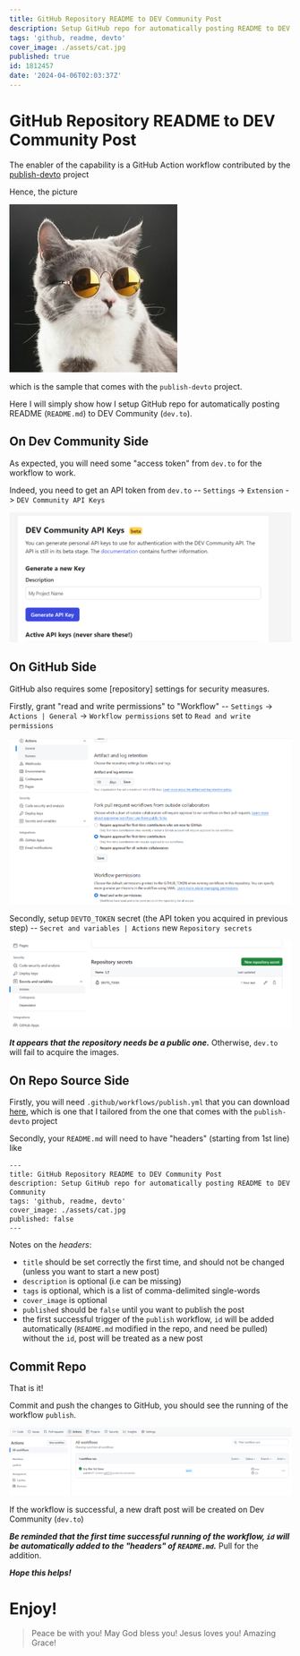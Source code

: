 ```yaml
---
title: GitHub Repository README to DEV Community Post
description: Setup GitHub repo for automatically posting README to DEV Community
tags: 'github, readme, devto'
cover_image: ./assets/cat.jpg
published: true
id: 1812457
date: '2024-04-06T02:03:37Z'
---
```



# GitHub Repository README to DEV Community  Post


The enabler of the capability is a GitHub Action workflow contributed by the [publish-devto](https://github.com/sinedied/publish-devto) project

Hence, the picture

![cat.jpg](./assets/cat.jpg)

which is the sample that comes with the `publish-devto` project. 

Here I will simply show how I setup GitHub repo for automatically posting README (`README.md`) to DEV Community (`dev.to`).

## On Dev Community Side

As expected, you will need some "access token" from `dev.to` for the workflow to work.

Indeed, you need to get an API token from `dev.to` -- `Settings` -> `Extension` -> `DEV Community API Keys`

![dev_api_key.png](assets/dev_api_key.png)

## On GitHub Side

GitHub also requires some [repository] settings for security measures.

Firstly, grant "read and write permissions" to "Workflow" -- `Settings` -> `Actions | General` -> `Workflow permissions` set to `Read and write permissions`

![rw_permit.png](assets/rw_permit.png)

Secondly, setup `DEVTO_TOKEN` secret (the API token you acquired in previous step) -- `Secret and variables | Actions` new `Repository secrets` 

![set_secret.png](assets/set_secret.png)

***It appears that the repository needs be a public one.*** Otherwise, `dev.to` will fail to acquire the images.

## On Repo Source Side

Firstly, you will need `.github/workflows/publish.yml` that you can download [here](https://github.com/trevorwslee/readme_to_devto/blob/main/.github/workflows/publish.yml), which is one that I tailored from the one that comes with the `publish-devto` project

Secondly, your `README.md` will need to have "headers" (starting from 1st line) like

```
---
title: GitHub Repository README to DEV Community Post
description: Setup GitHub repo for automatically posting README to DEV Community  
tags: 'github, readme, devto'
cover_image: ./assets/cat.jpg
published: false
---
```

Notes on the *headers*:
- `title` should be set correctly the first time, and should not be changed (unless you want to start a new post)
- `description` is optional (i.e can be missing)
- `tags` is optional, which is a list of comma-delimited single-words
- `cover_image` is optional
- `published` should be `false` until you want to publish the post
- the first successful trigger of the `publish` workflow, `id` will be added automatically (`README.md` modified in the repo, and need be pulled)
  without the `id`, post will be treated as a new post


## Commit Repo

That is it!

Commit and push the changes to GitHub, you should see the running of the workflow `publish`.

![workflow.png](assets/workflow.png)

If the workflow is successful, a new draft post will be created on Dev Community (`dev.to`)

***Be reminded that the first time successful running of the workflow, `id` will be automatically added to the "headers" of `README.md`.*** Pull for the addition.


***Hope this helps!***



# Enjoy!

> Peace be with you!
> May God bless you!
> Jesus loves you!
> Amazing Grace!

